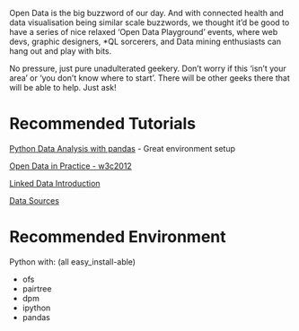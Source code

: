 Open Data is the big buzzword of our day. And with connected health and data visualisation being similar scale buzzwords, we thought it’d be good to have a series of nice relaxed ‘Open Data Playground’ events, where web devs, graphic designers, *QL sorcerers, and Data mining enthusiasts can hang out and play with bits.

No pressure, just pure unadulterated geekery. Don’t worry if this ‘isn’t your area’ or ‘you don’t know where to start’. There will be other geeks there that will be able to help. Just ask!

Recommended Tutorials
=====================

[Python Data Analysis with pandas](http://blog.lambdafoundry.com/tutorial-data-analysis-in-python-with-pandas-at-pycon-2012/) - Great environment setup

[Open Data in Practice - w3c2012](http://www.w3.org/2012/Talks/0417-LD-Tutorial/)

[Linked Data Introduction](http://www.slideshare.net/soeren1611/linked-data-tutorial-presentation-955375)

[ Data Sources](Resources.md#Data_Sources "wikilink")

Recommended Environment
=======================

Python with: (all easy_install-able)

-   ofs
-   pairtree
-   dpm
-   ipython
-   pandas
